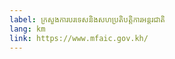```yaml
---
label: ក្រសួងការបរទេសនិងសហប្រតិបត្តិការអន្តរជាតិ
lang: km
link: https://www.mfaic.gov.kh/
---
```

